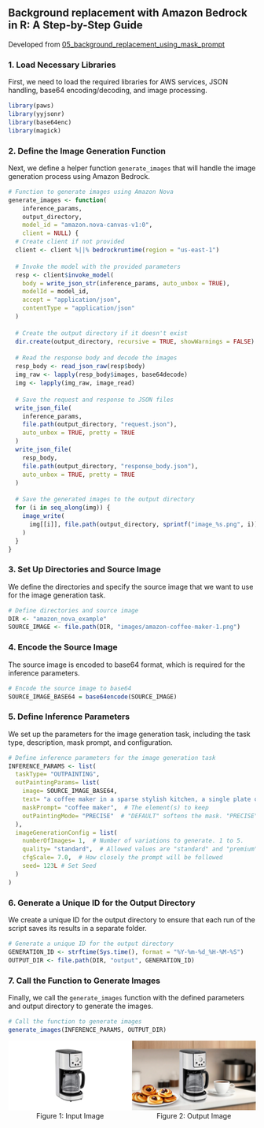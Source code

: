 ## Background replacement with Amazon Bedrock in R: A Step-by-Step Guide

Developed from [05_background_replacement_using_mask_prompt](https://github.com/aws-samples/amazon-nova-samples/blob/main/multimodal-generation/image-generation/notebook/05_background_replacement_using_mask_prompt.ipynb)

### 1. Load Necessary Libraries

First, we need to load the required libraries for AWS services, JSON handling, base64 encoding/decoding, and image processing.

```r
library(paws)
library(yyjsonr)
library(base64enc)
library(magick)
```

### 2. Define the Image Generation Function

Next, we define a helper function `generate_images` that will handle the image generation process using Amazon Bedrock.

```r
# Function to generate images using Amazon Nova
generate_images <- function(
    inference_params,
    output_directory,
    model_id = "amazon.nova-canvas-v1:0",
    client = NULL) {
  # Create client if not provided
  client <- client %||% bedrockruntime(region = "us-east-1")

  # Invoke the model with the provided parameters
  resp <- client$invoke_model(
    body = write_json_str(inference_params, auto_unbox = TRUE),
    modelId = model_id,
    accept = "application/json",
    contentType = "application/json"
  )

  # Create the output directory if it doesn't exist
  dir.create(output_directory, recursive = TRUE, showWarnings = FALSE)

  # Read the response body and decode the images
  resp_body <- read_json_raw(resp$body)
  img_raw <- lapply(resp_body$images, base64decode)
  img <- lapply(img_raw, image_read)

  # Save the request and response to JSON files
  write_json_file(
    inference_params,
    file.path(output_directory, "request.json"),
    auto_unbox = TRUE, pretty = TRUE
  )
  write_json_file(
    resp_body,
    file.path(output_directory, "response_body.json"),
    auto_unbox = TRUE, pretty = TRUE
  )

  # Save the generated images to the output directory
  for (i in seq_along(img)) {
    image_write(
      img[[i]], file.path(output_directory, sprintf("image_%s.png", i))
    )
  }
}
```

### 3. Set Up Directories and Source Image

We define the directories and specify the source image that we want to use for the image generation task.

```r
# Define directories and source image
DIR <- "amazon_nova_example"
SOURCE_IMAGE <- file.path(DIR, "images/amazon-coffee-maker-1.png")
```

### 4. Encode the Source Image

The source image is encoded to base64 format, which is required for the inference parameters.

```r
# Encode the source image to base64
SOURCE_IMAGE_BASE64 = base64encode(SOURCE_IMAGE)
```

### 5. Define Inference Parameters

We set up the parameters for the image generation task, including the task type, description, mask prompt, and configuration.

```r
# Define inference parameters for the image generation task
INFERENCE_PARAMS <- list(
  taskType= "OUTPAINTING",
  outPaintingParams= list(
    image= SOURCE_IMAGE_BASE64,
    text= "a coffee maker in a sparse stylish kitchen, a single plate of pastries next to the coffee maker, a single cup of coffee. highly detailed, highest quality, product imagery",  # Description of the background to generate
    maskPrompt= "coffee maker",  # The element(s) to keep
    outPaintingMode= "PRECISE"  # "DEFAULT" softens the mask. "PRECISE" keeps it sharp.
  ),
  imageGenerationConfig = list(
    numberOfImages= 1,  # Number of variations to generate. 1 to 5.
    quality= "standard",  # Allowed values are "standard" and "premium"
    cfgScale= 7.0,  # How closely the prompt will be followed
    seed= 123L # Set Seed
  )
)
```

### 6. Generate a Unique ID for the Output Directory

We create a unique ID for the output directory to ensure that each run of the script saves its results in a separate folder.

```r
# Generate a unique ID for the output directory
GENERATION_ID <- strftime(Sys.time(), format = "%Y-%m-%d_%H-%M-%S")
OUTPUT_DIR <- file.path(DIR, "output", GENERATION_ID)
```

### 7. Call the Function to Generate Images

Finally, we call the `generate_images` function with the defined parameters and output directory to generate the images.

```r
# Call the function to generate images
generate_images(INFERENCE_PARAMS, OUTPUT_DIR)
```

<div style="display: flex; justify-content: space-around;">
  <div style="text-align: center;">
    <img src="amazon_nova_example/amazon-coffee-maker-1.png" alt="Input Image" style="max-width: 100%;">
    <figcaption>Figure 1: Input Image</figcaption>
  </div>
  <div style="text-align: center;">
    <img src="amazon_nova_example/image_1.png" alt="Output Image" style="max-width: 100%;">
    <figcaption>Figure 2: Output Image</figcaption>
  </div>
</div>
